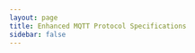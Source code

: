```yaml
---
layout: page
title: Enhanced MQTT Protocol Specifications
sidebar: false
---
```


<div class="custom-container">
  <Hero />
</div>

<div class="custom-container">
  <SpecsSection />
</div>

<script setup>
import Hero from './.vitepress/theme/components/get-started/Hero.vue'
import SpecsSection from './.vitepress/theme/components/get-started/SpecsSection.vue'
</script>